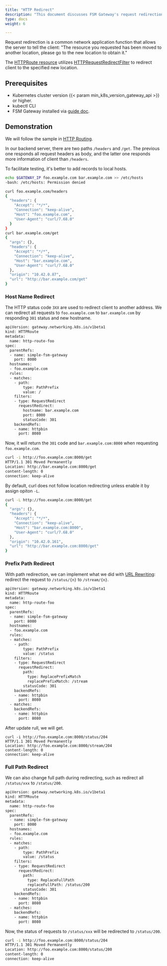 ```yaml
---
title: "HTTP Redirect"
description: "This document discusses FSM Gateway's request redirection, covering host name, prefix path, and full path redirects, with examples of each method."
type: docs
weight: 6

---
```


Request redirection is a common network application function that allows the server to tell the client: "The resource you requested has been moved to another location, please go to the new location to obtain it."

The [HTTPRoute resource](https://gateway-api.sigs.k8s.io/api-types/httproute) utilizes [HTTPRequestRedirectFilter](https://gateway-api.sigs.k8s.io/references/spec/#gateway.networking.k8s.io/v1beta1.HTTPRequestRedirectFilter) to redirect client to the specified new location.

## Prerequisites

- Kubernetes cluster version {{< param min_k8s_version_gateway_api >}} or higher.
- kubectl CLI
- FSM Gateway installed via [guide doc](/guides/traffic_management/ingress/fsm_gateway/installation).

## Demonstration

We will follow the sample in [HTTP Routing](/guides/traffic_management/ingress/fsm_gateway/http_routing/#deploy-example).

In our backend server, there are two paths `/headers` and `/get`. The previous one responds all request headers as body, and the latter one responds more information of client than `/headers`.

To facilitate testing, it's better to add records to local hosts.

```bash
echo $GATEWAY_IP foo.example.com bar.example.com >> /etc/hosts
-bash: /etc/hosts: Permission denied
```

```bash
curl foo.example.com/headers
{
  "headers": {
    "Accept": "*/*",
    "Connection": "keep-alive",
    "Host": "foo.example.com",
    "User-Agent": "curl/7.68.0"
  }
}
curl bar.example.com/get
{
  "args": {},
  "headers": {
    "Accept": "*/*",
    "Connection": "keep-alive",
    "Host": "bar.example.com",
    "User-Agent": "curl/7.68.0"
  },
  "origin": "10.42.0.87",
  "url": "http://bar.example.com/get"
}
```

### Host Name Redirect

The HTTP status code `3XX` are used to redirect client to another address. We can redirect all requests to `foo.example.com` to `bar.example.com` by responding `301` status and new hostname.

```bash
apiVersion: gateway.networking.k8s.io/v1beta1
kind: HTTPRoute
metadata:
  name: http-route-foo
spec:
  parentRefs:
  - name: simple-fsm-gateway
    port: 8000
  hostnames:
  - foo.example.com
  rules:
  - matches:
    - path:
        type: PathPrefix
        value: /
    filters:
    - type: RequestRedirect
      requestRedirect:
        hostname: bar.example.com
        port: 8000
        statusCode: 301
    backendRefs:
    - name: httpbin
      port: 8080
```

Now, it will return the `301` code and `bar.example.com:8000` when requesting `foo.example.com`.

```bash
curl -i http://foo.example.com:8000/get
HTTP/1.1 301 Moved Permanently
Location: http://bar.example.com:8000/get
content-length: 0
connection: keep-alive
```

By default, curl does not follow location redirecting unless enable it by assign opiton `-L`.

```bash
curl -L http://foo.example.com:8000/get
{
  "args": {},
  "headers": {
    "Accept": "*/*",
    "Connection": "keep-alive",
    "Host": "bar.example.com:8000",
    "User-Agent": "curl/7.68.0"
  },
  "origin": "10.42.0.161",
  "url": "http://bar.example.com:8000/get"
}
```

### Prefix Path Redirect

With path redirection, we can implement what we did with [URL Rewriting](/guides/traffic_management/ingress/fsm_gateway/http_url_rewrite/#replace-url-prefix-path): redirect the request to `/status/{n}` to `/stream/{n}`.

```bash
apiVersion: gateway.networking.k8s.io/v1beta1
kind: HTTPRoute
metadata:
  name: http-route-foo
spec:
  parentRefs:
  - name: simple-fsm-gateway
    port: 8000
  hostnames:
  - foo.example.com
  rules:
  - matches:
    - path:
        type: PathPrefix
        value: /status
    filters:
    - type: RequestRedirect
      requestRedirect:
        path:
          type: ReplacePrefixMatch
          replacePrefixMatch: /stream
        statusCode: 301
    backendRefs:
    - name: httpbin
      port: 8080
  - matches:
    backendRefs:
    - name: httpbin
      port: 8080
```

After update rull, we will get.

```shell
curl -i http://foo.example.com:8000/status/204
HTTP/1.1 301 Moved Permanently
Location: http://foo.example.com:8000/stream/204
content-length: 0
connection: keep-alive
```

### Full Path Redirect

We can also change full path during redirecting, such as redirect all `/status/xxx` to `/status/200`.

```bash
apiVersion: gateway.networking.k8s.io/v1beta1
kind: HTTPRoute
metadata:
  name: http-route-foo
spec:
  parentRefs:
  - name: simple-fsm-gateway
    port: 8000
  hostnames:
  - foo.example.com
  rules:
  - matches:
    - path:
        type: PathPrefix
        value: /status
    filters:
    - type: RequestRedirect
      requestRedirect:
        path:
          type: ReplaceFullPath
          replaceFullPath: /status/200
        statusCode: 301
    backendRefs:
    - name: httpbin
      port: 8080
  - matches:
    backendRefs:
    - name: httpbin
      port: 8080      
```

Now, the status of requests to `/status/xxx` will be redirected to `/status/200`.

```bash
curl -i http://foo.example.com:8000/status/204
HTTP/1.1 301 Moved Permanently
Location: http://foo.example.com:8000/status/200
content-length: 0
connection: keep-alive
```